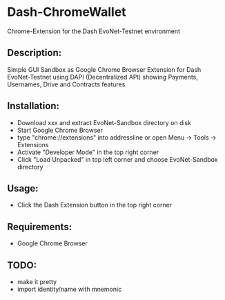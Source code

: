 # Dash-ChromeWallet
Chrome-Extension for the Dash EvoNet-Testnet environment

## Description:
Simple GUI Sandbox as Google Chrome Browser Extension for Dash EvoNet-Testnet using DAPI (Decentralized API) showing Payments, Usernames, Drive and Contracts features

## Installation:
- Download xxx and extract EvoNet-Sandbox directory on disk
- Start Google Chrome Browser
- type "chrome://extensions" into addressline or open Menu -> Tools -> Extensions
- Activate "Developer Mode" in the top right corner
- Click "Load Unpacked" in top left corner and choose EvoNet-Sandbox directory

## Usage:
- Click the Dash Extension button in the top right corner

## Requirements:
- Google Chrome Browser

## TODO:
- make it pretty
- import identity/name with mnemonic

